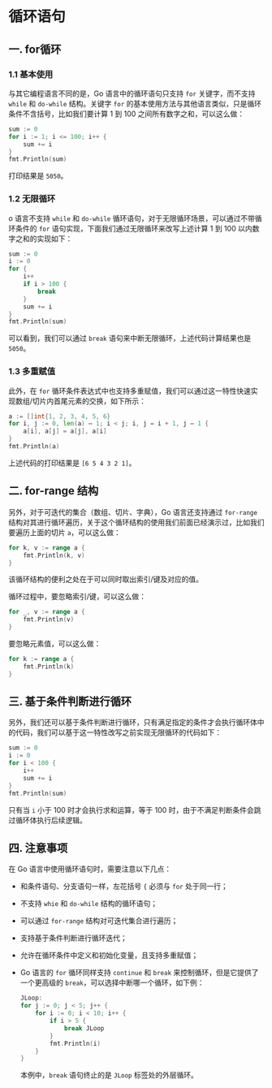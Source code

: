 # 循环语句

## 一. for循环

### 1.1 基本使用

与其它编程语言不同的是，Go 语言中的循环语句只支持 `for` 关键字，而不支持 `while` 和 `do-while` 结构。关键字 `for` 的基本使用方法与其他语言类似，只是循环条件不含括号，比如我们要计算 1 到 100 之间所有数字之和，可以这么做：

```go
sum := 0 
for i := 1; i <= 100; i++ { 
    sum += i 
}
fmt.Println(sum)
```

打印结果是 `5050`。

### 1.2 无限循环

o 语言不支持 `while` 和 `do-while` 循环语句，对于无限循环场景，可以通过不带循环条件的 `for` 语句实现，下面我们通过无限循环来改写上述计算 1 到 100 以内数字之和的实现如下：

```go
sum := 0
i := 0
for {
    i++
    if i > 100 {
        break
    }
    sum += i
}
fmt.Println(sum)
```

可以看到，我们可以通过 `break` 语句来中断无限循环，上述代码计算结果也是 `5050`。

### 1.3 多重赋值

此外，在 `for` 循环条件表达式中也支持多重赋值，我们可以通过这一特性快速实现数组/切片内首尾元素的交换，如下所示：

```go
a := []int{1, 2, 3, 4, 5, 6} 
for i, j := 0, len(a) – 1; i < j; i, j = i + 1, j – 1 { 
    a[i], a[j] = a[j], a[i] 
}
fmt.Println(a)
```

上述代码的打印结果是 `[6 5 4 3 2 1]`。

## 二. for-range 结构

另外，对于可迭代的集合（数组、切片、字典），Go 语言还支持通过 `for-range` 结构对其进行循环遍历，关于这个循环结构的使用我们前面已经演示过，比如我们要遍历上面的切片 `a`，可以这么做：

```go
for k, v := range a {
    fmt.Println(k, v)
}
```

该循环结构的便利之处在于可以同时取出索引/键及对应的值。

循环过程中，要忽略索引/键，可以这么做：

```go
for _, v := range a {
    fmt.Println(v)
}
```

要忽略元素值，可以这么做：

```go
for k := range a {
    fmt.Println(k)
}
```

## 三. 基于条件判断进行循环

另外，我们还可以基于条件判断进行循环，只有满足指定的条件才会执行循环体中的代码，我们可以基于这一特性改写之前实现无限循环的代码如下：

```go
sum := 0
i := 0
for i < 100 {
    i++
    sum += i
}
fmt.Println(sum)
```

只有当 `i` 小于 100 时才会执行求和运算，等于 100 时，由于不满足判断条件会跳过循环体执行后续逻辑。

## 四. 注意事项

在 Go 语言中使用循环语句时，需要注意以下几点：

- 和条件语句、分支语句一样，左花括号 `{` 必须与 `for` 处于同一行；

- 不支持 `whie` 和 `do-while` 结构的循环语句；

- 可以通过 `for-range` 结构对可迭代集合进行遍历；

- 支持基于条件判断进行循环迭代；

- 允许在循环条件中定义和初始化变量，且支持多重赋值；

- Go 语言的 `for` 循环同样支持 `continue` 和 `break` 来控制循环，但是它提供了一个更高级的 `break`，可以选择中断哪一个循环，如下例：

  ```go
  JLoop: 
  for j := 0; j < 5; j++ { 
      for i := 0; i < 10; i++ { 
          if i > 5 { 
              break JLoop
          }
          fmt.Println(i)
      } 
  } 
  ```

  本例中，`break` 语句终止的是 `JLoop` 标签处的外层循环。
